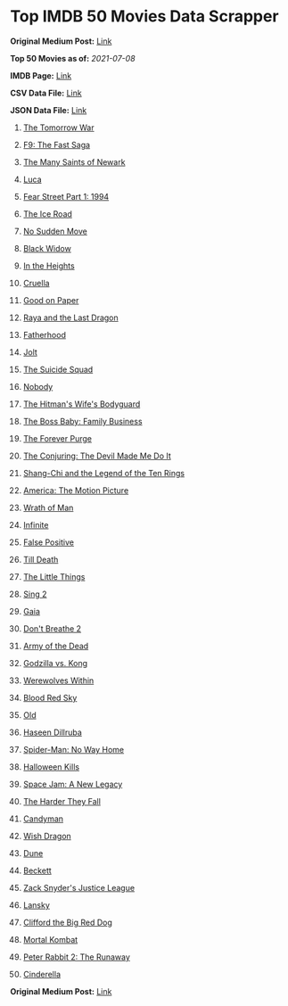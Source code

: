 # Top IMDB 50 Movies Data Scrapper

**Original Medium Post:** [Link](https://medium.com/@nishantsahoo/which-movie-should-i-watch-5c83a3c0f5b1) 

**Top 50 Movies as of:** _2021-07-08_

**IMDB Page:** [Link](http://www.imdb.com/search/title?release_date=2021,2021&title_type=feature)

**CSV Data File:** [Link](/Data/data.csv)

**JSON Data File:** [Link](/Data/data.json)

1. [The Tomorrow War](https://www.imdb.com/title/tt9777666/?ref_=adv_li_tt)

2. [F9: The Fast Saga](https://www.imdb.com/title/tt5433138/?ref_=adv_li_tt)

3. [The Many Saints of Newark](https://www.imdb.com/title/tt8110232/?ref_=adv_li_tt)

4. [Luca](https://www.imdb.com/title/tt12801262/?ref_=adv_li_tt)

5. [Fear Street Part 1: 1994](https://www.imdb.com/title/tt6566576/?ref_=adv_li_tt)

6. [The Ice Road](https://www.imdb.com/title/tt3758814/?ref_=adv_li_tt)

7. [No Sudden Move](https://www.imdb.com/title/tt11525644/?ref_=adv_li_tt)

8. [Black Widow](https://www.imdb.com/title/tt3480822/?ref_=adv_li_tt)

9. [In the Heights](https://www.imdb.com/title/tt1321510/?ref_=adv_li_tt)

10. [Cruella](https://www.imdb.com/title/tt3228774/?ref_=adv_li_tt)

11. [Good on Paper](https://www.imdb.com/title/tt8231668/?ref_=adv_li_tt)

12. [Raya and the Last Dragon](https://www.imdb.com/title/tt5109280/?ref_=adv_li_tt)

13. [Fatherhood](https://www.imdb.com/title/tt4733624/?ref_=adv_li_tt)

14. [Jolt](https://www.imdb.com/title/tt10228134/?ref_=adv_li_tt)

15. [The Suicide Squad](https://www.imdb.com/title/tt6334354/?ref_=adv_li_tt)

16. [Nobody](https://www.imdb.com/title/tt7888964/?ref_=adv_li_tt)

17. [The Hitman's Wife's Bodyguard](https://www.imdb.com/title/tt8385148/?ref_=adv_li_tt)

18. [The Boss Baby: Family Business](https://www.imdb.com/title/tt6932874/?ref_=adv_li_tt)

19. [The Forever Purge](https://www.imdb.com/title/tt10327252/?ref_=adv_li_tt)

20. [The Conjuring: The Devil Made Me Do It](https://www.imdb.com/title/tt7069210/?ref_=adv_li_tt)

21. [Shang-Chi and the Legend of the Ten Rings](https://www.imdb.com/title/tt9376612/?ref_=adv_li_tt)

22. [America: The Motion Picture](https://www.imdb.com/title/tt6733874/?ref_=adv_li_tt)

23. [Wrath of Man](https://www.imdb.com/title/tt11083552/?ref_=adv_li_tt)

24. [Infinite](https://www.imdb.com/title/tt6654210/?ref_=adv_li_tt)

25. [False Positive](https://www.imdb.com/title/tt10096842/?ref_=adv_li_tt)

26. [Till Death](https://www.imdb.com/title/tt11804152/?ref_=adv_li_tt)

27. [The Little Things](https://www.imdb.com/title/tt10016180/?ref_=adv_li_tt)

28. [Sing 2](https://www.imdb.com/title/tt6467266/?ref_=adv_li_tt)

29. [Gaia](https://www.imdb.com/title/tt11881160/?ref_=adv_li_tt)

30. [Don't Breathe 2](https://www.imdb.com/title/tt6246322/?ref_=adv_li_tt)

31. [Army of the Dead](https://www.imdb.com/title/tt0993840/?ref_=adv_li_tt)

32. [Godzilla vs. Kong](https://www.imdb.com/title/tt5034838/?ref_=adv_li_tt)

33. [Werewolves Within](https://www.imdb.com/title/tt9288692/?ref_=adv_li_tt)

34. [Blood Red Sky](https://www.imdb.com/title/tt6402468/?ref_=adv_li_tt)

35. [Old](https://www.imdb.com/title/tt10954652/?ref_=adv_li_tt)

36. [Haseen Dillruba](https://www.imdb.com/title/tt11027830/?ref_=adv_li_tt)

37. [Spider-Man: No Way Home](https://www.imdb.com/title/tt10872600/?ref_=adv_li_tt)

38. [Halloween Kills](https://www.imdb.com/title/tt10665338/?ref_=adv_li_tt)

39. [Space Jam: A New Legacy](https://www.imdb.com/title/tt3554046/?ref_=adv_li_tt)

40. [The Harder They Fall](https://www.imdb.com/title/tt10696784/?ref_=adv_li_tt)

41. [Candyman](https://www.imdb.com/title/tt9347730/?ref_=adv_li_tt)

42. [Wish Dragon](https://www.imdb.com/title/tt5562070/?ref_=adv_li_tt)

43. [Dune](https://www.imdb.com/title/tt1160419/?ref_=adv_li_tt)

44. [Beckett](https://www.imdb.com/title/tt10230994/?ref_=adv_li_tt)

45. [Zack Snyder's Justice League](https://www.imdb.com/title/tt12361974/?ref_=adv_li_tt)

46. [Lansky](https://www.imdb.com/title/tt5078852/?ref_=adv_li_tt)

47. [Clifford the Big Red Dog](https://www.imdb.com/title/tt2397461/?ref_=adv_li_tt)

48. [Mortal Kombat](https://www.imdb.com/title/tt0293429/?ref_=adv_li_tt)

49. [Peter Rabbit 2: The Runaway](https://www.imdb.com/title/tt8376234/?ref_=adv_li_tt)

50. [Cinderella](https://www.imdb.com/title/tt10155932/?ref_=adv_li_tt)

**Original Medium Post:** [Link](https://medium.com/@nishantsahoo/which-movie-should-i-watch-5c83a3c0f5b1) 
